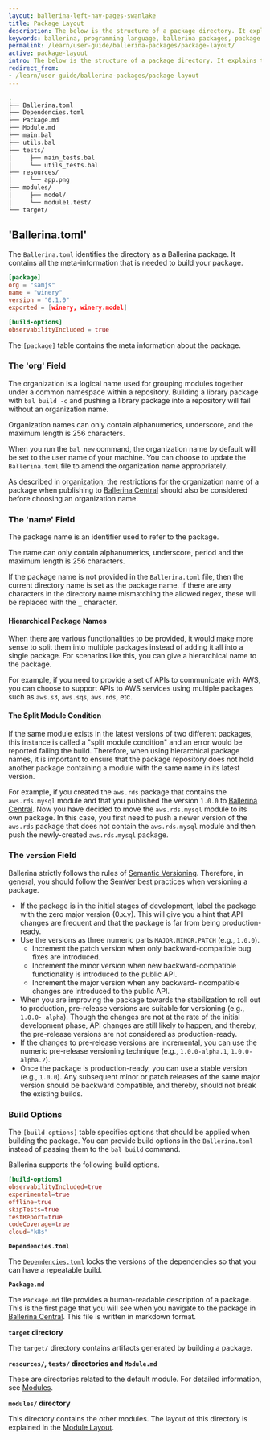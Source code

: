 ```yaml
---
layout: ballerina-left-nav-pages-swanlake
title: Package Layout
description: The below is the structure of a package directory. It explains the purpose of each file in a package.
keywords: ballerina, programming language, ballerina packages, package structure, package layout
permalink: /learn/user-guide/ballerina-packages/package-layout/
active: package-layout
intro: The below is the structure of a package directory. It explains the purpose of each file in a package.
redirect_from:
- /learn/user-guide/ballerina-packages/package-layout
---
```


```bash
.
├── Ballerina.toml
├── Dependencies.toml
├── Package.md
├── Module.md
├── main.bal
├── utils.bal
├── tests/
│     ├── main_tests.bal
│     └── utils_tests.bal
├── resources/
│     └── app.png
├── modules/
│     ├── model/
│     └── module1.test/
└── target/
```

## 'Ballerina.toml'

The `Ballerina.toml` identifies the directory as a Ballerina package. It contains all the meta-information that is needed to build your package.

```toml
[package]
org = "samjs"
name = "winery"
version = "0.1.0"
exported = [winery, winery.model]

[build-options]
observabilityIncluded = true
```

The `[package]` table contains the meta information about the package.

### The 'org' Field

The organization is a logical name used for grouping modules together under a common namespace within a repository. Building a library package with `bal build -c` and pushing a library package into a repository will fail without an organization name.

Organization names can only contain alphanumerics, underscore, and the maximum length is 256 characters.

When you run the `bal new` command, the organization name by default will be set to the user name of your machine. You can choose to update the `Ballerina.toml` file to amend the organization name appropriately.

As described in [organization](/learn/user-guide/ballerina-packages/sharing-a-library-package/#publishing-a-library-package-to-ballerina-central), the restrictions for the organization name of a package when publishing to [Ballerina Central](https://central.ballerina.io/) should also be considered before choosing an organization name.


### The 'name' Field

The package name is an identifier used to refer to the package.

The name can only contain alphanumerics, underscore, period and the maximum length is 256 characters.

If the package name is not provided in the `Ballerina.toml` file, then the current directory name is set as the package name. If there are any characters in the directory name mismatching the allowed regex, these will be replaced with the `_` character.

#### Hierarchical Package Names

When there are various functionalities to be provided, it would make more sense to split them into multiple packages instead of adding it all into a single package.  For scenarios like this, you can give a hierarchical name to the package.

For example, if you need to provide a set of APIs to communicate with AWS, you can choose to support APIs to AWS services using multiple packages such as `aws.s3`, `aws.sqs`, `aws.rds`, etc.

#### The Split Module Condition

If the same module exists in the latest versions of two different packages, this instance is called a "split module condition" and an error would be reported failing the build. Therefore, when using hierarchical package names, it is important to ensure that the package repository does not hold another package containing a module with the same name in its latest version.

For example, if you created the `aws.rds` package that contains the `aws.rds.mysql` module and that you published the version `1.0.0` to [Ballerina Central](https://central.ballerina.io/). Now you have decided to move the `aws.rds.mysql` module to its own package. In this case, you first need to push a newer version of the `aws.rds` package that does not contain the `aws.rds.mysql` module and then push the newly-created `aws.rds.mysql` package.


### The `version` Field

Ballerina strictly follows the rules of [Semantic Versioning](https://semver.org/). Therefore, in general, you should follow the SemVer best practices when versioning a package.

*   If the package is in the initial stages of development, label the package with the zero major version (0.x.y). This will give you a hint that API changes are frequent and that the package is far from being production-ready.
*   Use the versions as three numeric parts `MAJOR.MINOR.PATCH` (e.g., `1.0.0`).
    *   Increment the patch version when only backward-compatible bug fixes are introduced.
    *   Increment the minor version when new backward-compatible functionality is introduced to the public API.
    *   Increment the major version when any backward-incompatible changes are introduced to the public API.
*   When you are improving the package towards the stabilization to roll out to production, pre-release versions are suitable for versioning (e.g., `1.0.0- alpha`). Though the changes are not at the rate of the initial development phase, API changes are still likely to happen, and thereby, the pre-release versions are not considered as production-ready.
*   If the changes to pre-release versions are incremental, you can use the numeric pre-release versioning technique (e.g., `1.0.0-alpha.1`, `1.0.0-alpha.2`).
*   Once the package is production-ready, you can use a stable version (e.g., `1.0.0`). Any subsequent minor or patch releases of the same major version should be backward compatible, and thereby, should not break the existing builds.


### Build Options

The `[build-options]` table specifies options that should be applied when building the package. You can provide build options in the `Ballerina.toml` instead of passing them to the `bal build` command.

Ballerina supports the following build options.

```toml
[build-options]
observabilityIncluded=true
experimental=true
offline=true
skipTests=true
testReport=true
codeCoverage=true
cloud="k8s"
```

**`Dependencies.toml`**

The [`Dependencies.toml`](/learn/user-guide/ballerina-packages/dependencies/#dependenciestoml) locks the versions of the dependencies so that you can have a repeatable build.

**`Package.md`**

The `Package.md` file provides a human-readable description of a package. This is the first page that you will see when you navigate to the package in [Ballerina Central](https://central.ballerina.io/). This file is written in markdown format.

**`target` directory**

The `target/` directory contains artifacts generated by building a package.

**`resources/`, `tests/` directories and `Module.md`**

These are directories related to the default module. For detailed information, see [Modules](/learn/user-guide/ballerina-packages/modules).

**`modules/` directory**

This directory contains the other modules. The layout of this directory is explained in the [Module Layout](/learn/user-guide/ballerina-packages/modules/#module-layout).

<style>
.cBallerinaTocContainer {
    display: none !important;
}
</style>
